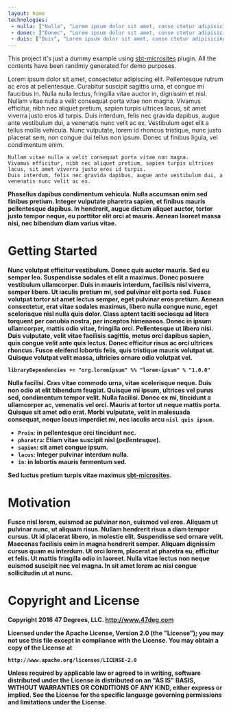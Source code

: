 ```yaml
---
layout: home
technologies:
 - nulla: ["Nulla", "Lorem ipsum dolor sit amet, conse ctetur adipisicing elit, sed do eiusmod tempor incididunt ut labore et dolo…"]
 - donec: ["Donec", "Lorem ipsum dolor sit amet, conse ctetur adipisicing elit, sed do eiusmod tempor incididunt ut labore et dolo…"]
 - duis: ["Duis", "Lorem ipsum dolor sit amet, conse ctetur adipisicing elit, sed do eiusmod tempor incididunt ut labore et dolo…"]
---
```


This project it's just a dummy example using [sbt-microsites](https://github.com/47deg/sbt-microsites) plugin. All the contents have been randmly generated for demo purposes.

Lorem ipsum dolor sit amet, consectetur adipiscing elit. Pellentesque rutrum ac eros at pellentesque. Curabitur suscipit sagittis urna, et congue mi faucibus in. Nulla nulla lectus, fringilla vitae auctor in, dignissim et nisl. Nullam vitae nulla a velit consequat porta vitae non magna. Vivamus efficitur, nibh nec aliquet pretium, sapien turpis ultrices lacus, sit amet viverra justo eros id turpis. Duis interdum, felis nec gravida dapibus, augue ante vestibulum dui, a venenatis nunc velit ac ex. Vestibulum eget elit a tellus mollis vehicula. Nunc vulputate, lorem id rhoncus tristique, nunc justo placerat sem, non congue dui tellus non ipsum. Donec ut finibus ligula, vel condimentum enim.

```
Nullam vitae nulla a velit consequat porta vitae non magna.
Vivamus efficitur, nibh nec aliquet pretium, sapien turpis ultrices lacus, sit amet viverra justo eros id turpis.
Duis interdum, felis nec gravida dapibus, augue ante vestibulum dui, a venenatis nunc velit ac ex.
```

<div class="msg warn"> <p><strong>Phasellus dapibus condimentum vehicula. Nulla accumsan enim sed finibus pretium. Integer vulputate pharetra sapien, et finibus mauris pellentesque dapibus. In hendrerit, augue dictum aliquet auctor, tortor justo tempor neque, eu porttitor elit orci at mauris. Aenean laoreet massa nisi, nec bibendum diam varius vitae. </p> </div>


<a name="getting-started"></a>
# Getting Started

Nunc volutpat efficitur vestibulum. Donec quis auctor mauris. Sed eu semper leo. Suspendisse sodales et elit a maximus. Donec posuere vestibulum ullamcorper. Duis in mauris interdum, facilisis nisl viverra, semper libero. Ut iaculis pretium mi, sed pulvinar elit porta sed. Fusce volutpat tortor sit amet lectus semper, eget pulvinar eros pretium. Aenean consectetur, erat vitae sodales maximus, libero nulla congue nunc, eget scelerisque nisl nulla quis dolor. Class aptent taciti sociosqu ad litora torquent per conubia nostra, per inceptos himenaeos. Donec in ipsum ullamcorper, mattis odio vitae, fringilla orci. Pellentesque ut libero nisi. Duis vulputate, velit vitae facilisis sagittis, metus orci dapibus sapien, quis congue velit ante quis lectus. Donec efficitur risus ac orci ultrices rhoncus. Fusce eleifend lobortis felis, quis tristique mauris volutpat ut. Quisque volutpat velit massa, ultricies ornare odio volutpat vel.

    libraryDependencies += "org.loremipsum" %% "lorem-ipsum" % "1.0.0"

Nulla facilisi. Cras vitae commodo urna, vitae scelerisque neque. Duis non odio at elit bibendum feugiat. Quisque mi ipsum, ultrices vel purus sed, condimentum tempor velit. Nulla facilisi. Donec ex mi, tincidunt a ullamcorper ac, venenatis vel orci. Mauris at tortor ut neque mattis porta. Quisque sit amet odio erat. Morbi vulputate, velit in malesuada consequat, neque lacus imperdiet mi, nec iaculis arcu `nisl quis ipsum`.

 * `Proin`: in pellentesque orci tincidunt nec.
 * `pharetra`: Etiam vitae suscipit nisl (*pellentesque*).
 * `sapien`: sit amet congue ipsum.
 * `lacus`: Integer pulvinar interdum nulla.
 * `in`: in lobortis mauris fermentum sed.

Sed luctus pretium turpis vitae maximus [sbt-microsites](https://github.com/47deg/sbt-microsites).

# Motivation

Fusce nisl lorem, euismod ac pulvinar non, euismod vel eros. Aliquam ut pulvinar nunc, ut aliquam risus. Nullam hendrerit risus a diam tempor cursus. Ut id placerat libero, in molestie elit. Suspendisse sed ornare velit. Maecenas facilisis enim in magna hendrerit semper. Aliquam dignissim cursus quam eu interdum. Ut orci lorem, placerat at pharetra eu, efficitur et felis. Ut mattis fringilla odio in laoreet. Nulla vitae lectus non neque euismod suscipit nec vel magna. In sit amet lorem ac nisi congue sollicitudin ut at nunc.

<a name="copyright"></a>
# Copyright and License

Copyright 2016 47 Degrees, LLC. <http://www.47deg.com>

Licensed under the Apache License, Version 2.0 (the "License");
you may not use this file except in compliance with the License.
You may obtain a copy of the License at

    http://www.apache.org/licenses/LICENSE-2.0

Unless required by applicable law or agreed to in writing, software
distributed under the License is distributed on an "AS IS" BASIS,
WITHOUT WARRANTIES OR CONDITIONS OF ANY KIND, either express or implied.
See the License for the specific language governing permissions and
limitations under the License.